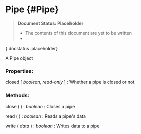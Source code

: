 Pipe {#Pipe}
============

> **Document Status: Placeholder**  
> - The contents of this document are yet to be written  
> -
{.docstatus .placeholder}

A Pipe object

### Properties:

closed \[ *boolean*, *read-only* \]
: Whether a pipe is closed or not.

### Methods:

close ( ) : *boolean*
: Closes a pipe

read ( ) : *boolean*
: Reads a pipe's data

write ( *data* ) : *boolean*
: Writes data to a pipe